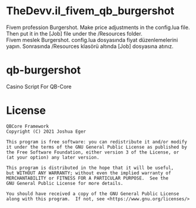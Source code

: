 # TheDevv.il_fivem_qb_burgershot

Fivem profession Burgershot. Make price adjustments in the config.lua file. Then put it in the [Job] file under the /Resources folder.  
Fivem meslek Burgershot. config.lua dosyasında fiyat düzenlemelerini yapın. Sonrasında /Resources klasörü altında [Job] dosyasına atınız.


# qb-burgershot
Casino Script For QB-Core

# License

    QBCore Framework
    Copyright (C) 2021 Joshua Eger

    This program is free software: you can redistribute it and/or modify
    it under the terms of the GNU General Public License as published by
    the Free Software Foundation, either version 3 of the License, or
    (at your option) any later version.

    This program is distributed in the hope that it will be useful,
    but WITHOUT ANY WARRANTY; without even the implied warranty of
    MERCHANTABILITY or FITNESS FOR A PARTICULAR PURPOSE.  See the
    GNU General Public License for more details.

    You should have received a copy of the GNU General Public License
    along with this program.  If not, see <https://www.gnu.org/licenses/>
